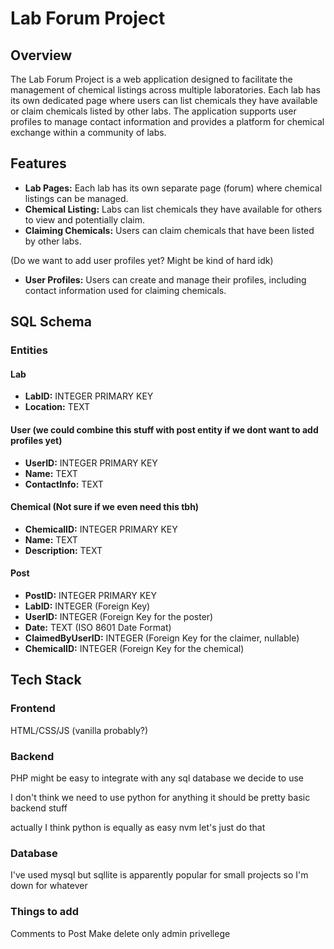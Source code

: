 # Lab Forum Project

## Overview

The Lab Forum Project is a web application designed to facilitate the management of chemical listings across multiple laboratories. Each lab has its own dedicated page where users can list chemicals they have available or claim chemicals listed by other labs. The application supports user profiles to manage contact information and provides a platform for chemical exchange within a community of labs.

## Features

- **Lab Pages:** Each lab has its own separate page (forum) where chemical listings can be managed.
- **Chemical Listing:** Labs can list chemicals they have available for others to view and potentially claim.
- **Claiming Chemicals:** Users can claim chemicals that have been listed by other labs.


(Do we want to add user profiles yet? Might be kind of hard idk)
- **User Profiles:** Users can create and manage their profiles, including contact information used for claiming chemicals.

## SQL Schema

### Entities

#### Lab
- **LabID:** INTEGER PRIMARY KEY
- **Location:** TEXT

#### User (we could combine this stuff with post entity if we dont want to add profiles yet)
- **UserID:** INTEGER PRIMARY KEY
- **Name:** TEXT
- **ContactInfo:** TEXT

#### Chemical (Not sure if we even need this tbh)
- **ChemicalID:** INTEGER PRIMARY KEY
- **Name:** TEXT
- **Description:** TEXT

#### Post
- **PostID:** INTEGER PRIMARY KEY
- **LabID:** INTEGER (Foreign Key)
- **UserID:** INTEGER (Foreign Key for the poster)
- **Date:** TEXT (ISO 8601 Date Format)
- **ClaimedByUserID:** INTEGER (Foreign Key for the claimer, nullable)
- **ChemicalID:** INTEGER (Foreign Key for the chemical)


## Tech Stack
### Frontend
HTML/CSS/JS (vanilla probably?)

### Backend
PHP might be easy to integrate with any sql database we decide to use 

I don't think we need to use python for anything it should be pretty basic backend stuff

actually I think python is equally as easy nvm let's just do that

### Database
I've used mysql but sqllite is apparently popular for small projects so I'm down for whatever

### Things to add
Comments to Post
Make delete only admin privellege
